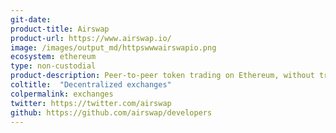 ```yaml
---
git-date: 
product-title: Airswap
product-url: https://www.airswap.io/
image: /images/output_md/httpswwwairswapio.png
ecosystem: ethereum
type: non-custodial
product-description: Peer-to-peer token trading on Ethereum, without trading fees. [Interview with Airsawp team](/airswap).
coltitle:  "Decentralized exchanges"
colpermalink: exchanges
twitter: https://twitter.com/airswap
github: https://github.com/airswap/developers
---
```

